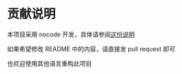 # 贡献说明

本项目采用 nocode 开发，具体请参阅[这份说明](https://github.com/kelseyhightower/nocode)

如果希望修改 README 中的内容，请直接发 pull request 即可

也欢迎使用其他语言重构此项目
